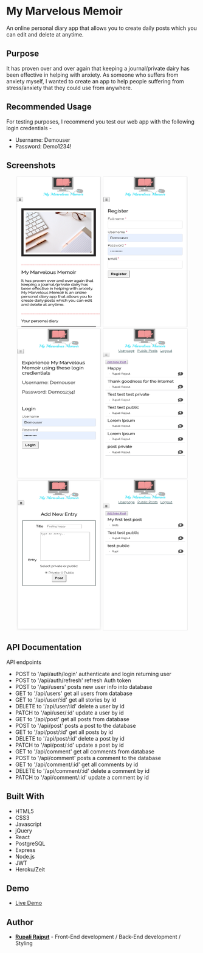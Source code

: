# My Marvelous Memoir

An online personal diary app that allows you to create daily posts which you can edit and delete at anytime.

## Purpose

It has proven over and over again that keeping a journal/private dairy has been effective in helping with anxiety. As someone who suffers from anxiety myself, I wanted to create an app to help people suffering from stress/anxiety that they could use from anywhere.

## Recommended Usage

For testing purposes, I recommend you test our web app with the following login credentials -

- Username: Demouser
- Password: Demo1234!

## Screenshots

<p align="center">
  <img width="223" height="395.5" src="assets/landingpage.png">
  <img width="223" height="395.5" src="assets/registerpage.png">
  <img width="223" height="395.5" src="assets/loginpage.png">
  <img width="223" height="395.5" src="assets/userpage.png">
  <img width="223" height="395.5" src="assets/addnewentrypage.png">
  <img width="223" height="395.5" src="assets/publicpostpage.png">
</p>

## API Documentation

API endpoints

- POST to '/api/auth/login' authenticate and login returning user
- POST to '/api/auth/refresh' refresh Auth token
- POST to '/api/users' posts new user info into database
- GET to '/api/users' get all users from database
- GET to '/api/user/:id' get all stories by id
- DELETE to '/api/user/:id' delete a user by id
- PATCH to '/api/user/:id' update a user by id
- GET to '/api/post' get all posts from database
- POST to '/api/post' posts a post to the database
- GET to '/api/post/:id' get all posts by id
- DELETE to '/api/post/:id' delete a post by id
- PATCH to '/api/post/:id' update a post by id
- GET to '/api/comment' get all comments from database
- POST to '/api/comment' posts a comment to the database
- GET to '/api/comment/:id' get all comments by id
- DELETE to '/api/comment/:id' delete a comment by id
- PATCH to '/api/comment/:id' update a comment by id

## Built With

- HTML5
- CSS3
- Javascript
- jQuery
- React
- PostgreSQL
- Express
- Node.js
- JWT
- Heroku/Zeit

## Demo

- [Live Demo](https://mymarvelousmemoir.now.sh/)

## Author

- [**Rupali Rajput**](https://github.com/RupiR) - Front-End development / Back-End development / Styling
